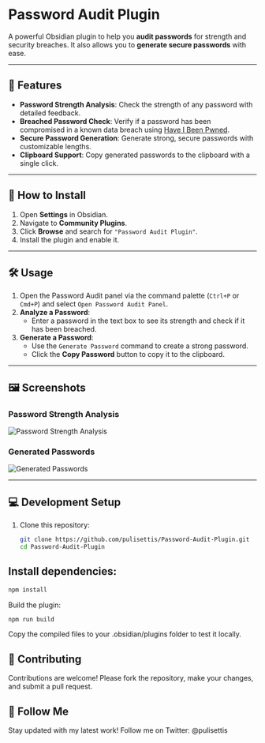 # Password Audit Plugin

A powerful Obsidian plugin to help you **audit passwords** for strength and security breaches. It also allows you to **generate secure passwords** with ease.

---

## 🚀 Features

- **Password Strength Analysis**: Check the strength of any password with detailed feedback.
- **Breached Password Check**: Verify if a password has been compromised in a known data breach using [Have I Been Pwned](https://haveibeenpwned.com/).
- **Secure Password Generation**: Generate strong, secure passwords with customizable lengths.
- **Clipboard Support**: Copy generated passwords to the clipboard with a single click.

---

## 📖 How to Install

1. Open **Settings** in Obsidian.
2. Navigate to **Community Plugins**.
3. Click **Browse** and search for `"Password Audit Plugin"`.
4. Install the plugin and enable it.

---

## 🛠️ Usage

1. Open the Password Audit panel via the command palette (`Ctrl+P` or `Cmd+P`) and select `Open Password Audit Panel`.
2. **Analyze a Password**:
   - Enter a password in the text box to see its strength and check if it has been breached.
3. **Generate a Password**:
   - Use the `Generate Password` command to create a strong password.
   - Click the **Copy Password** button to copy it to the clipboard.

---

## 🖼️ Screenshots

### Password Strength Analysis
![Password Strength Analysis](./screenshot-analysis.png)

### Generated Passwords
![Generated Passwords](./screenshot-generated.png)

---

## 💻 Development Setup

1. Clone this repository:
   ```bash
   git clone https://github.com/pulisettis/Password-Audit-Plugin.git
   cd Password-Audit-Plugin

## Install dependencies:

```bash
npm install
```
Build the plugin:

```bash
npm run build
```
Copy the compiled files to your .obsidian/plugins folder to test it locally.

## 🤝 Contributing
Contributions are welcome! Please fork the repository, make your changes, and submit a pull request.

## 🌟 Follow Me
Stay updated with my latest work!
Follow me on Twitter: @pulisettis



